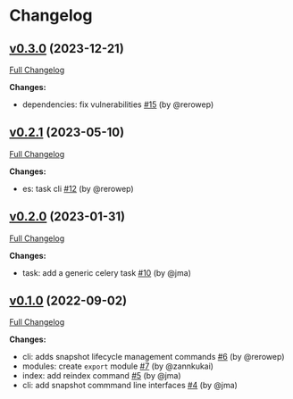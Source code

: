 # Changelog

## [v0.3.0](https://github.com/rero/rero-invenio-base/tree/v0.3.0) (2023-12-21)

[Full Changelog](https://github.com/rero/rero-invenio-base/compare/v0.2.1...v0.3.0)

**Changes:**

* dependencies: fix vulnerabilities [\#15](https://github.com/rero/rero-invenio-base/pull/15) (by @rerowep)

## [v0.2.1](https://github.com/rero/rero-invenio-base/tree/v0.2.1) (2023-05-10)

[Full Changelog](https://github.com/rero/rero-invenio-base/compare/v0.2.0...v0.2.1)

**Changes:**

* es: task cli [\#12](https://github.com/rero/rero-invenio-base/pull/12) (by @rerowep)

## [v0.2.0](https://github.com/rero/rero-invenio-base/tree/v0.2.0) (2023-01-31)

[Full Changelog](https://github.com/rero/rero-invenio-base/compare/...v0.2.0)

**Changes:**

* task: add a generic celery task [\#10](https://github.com/rero/rero-invenio-base/pull/10) (by @jma)

## [v0.1.0](https://github.com/rero/rero-invenio-base/tree/v0.1.0) (2022-09-02)

[Full Changelog](https://github.com/rero/rero-invenio-base/compare/...v0.1.0)

**Changes:**

* cli: adds snapshot lifecycle management commands [\#6](https://github.com/rero/rero-invenio-base/pull/6) (by @rerowep)
* modules: create `export` module [\#7](https://github.com/rero/rero-invenio-base/pull/7) (by @zannkukai)
* index: add reindex command [\#5](https://github.com/rero/rero-invenio-base/pull/5) (by @jma)
* cli: add snapshot commmand line interfaces [\#4](https://github.com/rero/rero-invenio-base/pull/4) (by @jma)
